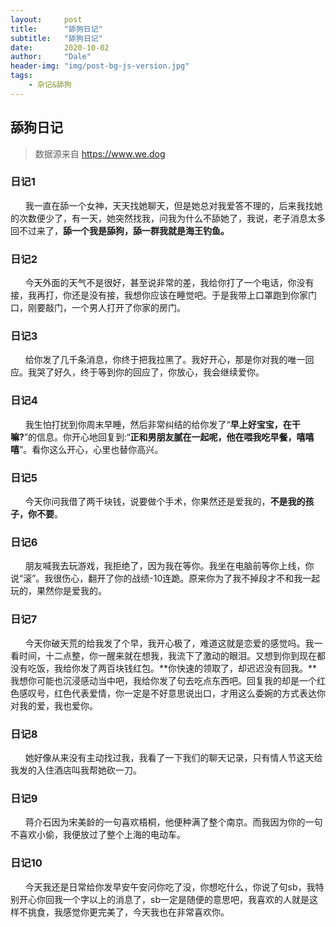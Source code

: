 ```yaml
---
layout:     post
title:      "舔狗日记"
subtitle:   "舔狗日记"
date:       2020-10-02
author:     "Dale"
header-img: "img/post-bg-js-version.jpg"
tags:
    - 杂记&舔狗 
---
```


## 舔狗日记
> 数据源来自 https://www.we.dog 

### 日记1
&#160;&#160; &#160; &#160;我一直在舔一个女神，天天找她聊天，但是她总对我爱答不理的，后来我找她的次数便少了，有一天，她突然找我，问我为什么不舔她了，我说，老子消息太多回不过来了，**舔一个我是舔狗，舔一群我就是海王钓鱼。**

### 日记2
&#160;&#160; &#160; &#160;今天外面的天气不是很好，甚至说非常的差，我给你打了一个电话，你没有接，我再打，你还是没有接，我想你应该在睡觉吧。于是我带上口罩跑到你家门口，刚要敲门，一个男人打开了你家的房门。

### 日记3
&#160;&#160; &#160; &#160;给你发了几千条消息，你终于把我拉黑了。我好开心，那是你对我的唯一回应。我哭了好久，终于等到你的回应了，你放心，我会继续爱你。

### 日记4
&#160;&#160; &#160; &#160;我生怕打扰到你周末早睡，然后非常纠结的给你发了“**早上好宝宝，在干嘛?**”的信息。你开心地回复到:“**正和男朋友腻在一起呢，他在喂我吃早餐，嘻嘻嘻**”。看你这么开心，心里也替你高兴。

### 日记5
&#160;&#160; &#160; &#160;今天你问我借了两千块钱，说要做个手术，你果然还是爱我的，**不是我的孩子，你不要**。 

### 日记6
&#160;&#160; &#160; &#160;朋友喊我去玩游戏，我拒绝了，因为我在等你。我坐在电脑前等你上线，你说“滚”。我很伤心，翻开了你的战绩-10连跪。原来你为了我不掉段才不和我一起玩的，果然你是爱我的。

### 日记7
&#160;&#160; &#160; &#160;今天你破天荒的给我发了个早，我开心极了，难道这就是恋爱的感觉吗。我一看时间，十二点整，你一醒来就在想我，我流下了激动的眼泪。又想到你到现在都没有吃饭，我给你发了两百块钱红包。**你快速的领取了，却迟迟没有回我。**我想你可能也沉浸感动当中吧，我给你发了句去吃点东西吧。回复我的却是一个红色感叹号，红色代表爱情，你一定是不好意思说出口，才用这么委婉的方式表达你对我的爱，我也爱你。

### 日记8
&#160;&#160; &#160; &#160;她好像从来没有主动找过我，我看了一下我们的聊天记录，只有情人节这天给我发的入住酒店叫我帮她砍一刀。

### 日记9
&#160;&#160; &#160; &#160;蒋介石因为宋美龄的一句喜欢梧桐，他便种满了整个南京。而我因为你的一句不喜欢小偷，我便放过了整个上海的电动车。

### 日记10
&#160;&#160; &#160; &#160;今天我还是日常给你发早安午安问你吃了没，你想吃什么，你说了句sb，我特别开心你回我一个字以上的消息了，sb一定是随便的意思吧，我喜欢的人就是这样不挑食，我感觉你更完美了，今天我也在非常喜欢你。
